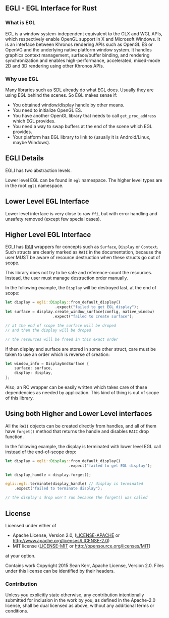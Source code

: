 ## EGLI - EGL Interface for Rust

### What is EGL

EGL is a window system-independent equivalent to the GLX and WGL APIs, which respectively enable OpenGL support in X and Microsoft Windows. It is an interface between Khronos rendering APIs such as OpenGL ES or OpenVG and the underlying native platform window system. It handles graphics context management, surface/buffer binding, and rendering synchronization and enables high-performance, accelerated, mixed-mode 2D and 3D rendering using other Khronos APIs.

### Why use EGL

Many libraries such as SDL already do what EGL does. Usually they are using EGL behind the scenes. So EGL makes sense if:

- You obtained window/display handle by other means.
- You need to initialize OpenGL ES.
- You have another OpenGL library that needs to call `get_proc_address` which EGL provides.
- You need a way to swap buffers at the end of the scene which EGL provides.
- Your platform has EGL library to link to (usually it is Android/Linux, maybe Windows).

## EGLI Details

EGLI has two abstraction levels.

Lower level EGL can be found in `egl` namespace.
The higher level types are in the root `egli` namespace.

## Lower Level EGL Interface

Lower level interface is very close to raw `ffi`, but with error
handling and unsafety removed (except few special cases).

## Higher Level EGL Interface

EGLI has [RAII](https://en.wikipedia.org/wiki/Resource_Acquisition_Is_Initialization)
wrappers for concepts such as `Surface`, `Display` or `Context`. Such structs
are clearly marked as `RAII` in the documentation, because the user MUST
be aware of resource destruction when these structs go out of scope.

This library does not try to be safe and reference-count the resources.
Instead, the user must manage destruction order manually.

In the following example, the `Display` will be destroyed last, at the end of
scope:

```rust
let display = egli::Display::from_default_display()
                      .expect("failed to get EGL display");
let surface = display.create_window_surface(config, native_window)
                     .expect("failed to create surface");

// at the end of scope the surface will be droped
// and then the display will be droped

// the resources will be freed in this exact order
```

If then display and surface are stored in some other struct, care must be taken
to use an order which is reverse of creation:

```rust
let window_info = DisplayAndSurface {
    surface: surface,
    display: display,
};
```

Also, an RC wrapper can be easily written which takes care of these dependencies
as needed by application. This kind of thing is out of scope of this library.

## Using both Higher and Lower Level interfaces

All the `RAII` objects can be created directly from handles,
and all of them have `forget()` method that returns the handle
and disables `RAII` drop function.

In the following example, the display is terminated with lower level
EGL call instead of the end-of-scope drop:

```rust
let display = egli::Display::from_default_display()
                            .expect("failed to get EGL display");

let display_handle = display.forget();

egli::egl::terminate(display_handle) // display is terminated
    .expect("failed to terminate display"); 

// the display's drop won't run because the forget() was called
```

## License

Licensed under either of

 * Apache License, Version 2.0, ([LICENSE-APACHE](LICENSE-APACHE) or http://www.apache.org/licenses/LICENSE-2.0)
 * MIT license ([LICENSE-MIT](LICENSE-MIT) or http://opensource.org/licenses/MIT)

at your option.

Contains work Copyright 2015 Sean Kerr, Apache License, Version 2.0. Files
under this license can be identified by their headers.

### Contribution

Unless you explicitly state otherwise, any contribution intentionally
submitted for inclusion in the work by you, as defined in the Apache-2.0
license, shall be dual licensed as above, without any additional terms or
conditions.
